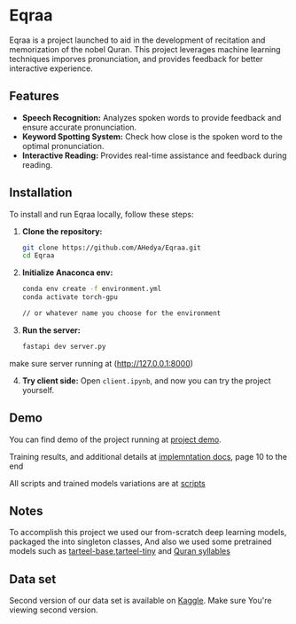 # Eqraa

Eqraa is a project launched to aid in the development of recitation and memorization of the nobel Quran. This project leverages machine learning techniques imporves pronunciation, and provides feedback for better interactive experience. 

## Features

- **Speech Recognition:** Analyzes spoken words to provide feedback and ensure accurate pronunciation.
- **Keyword Spotting System:** Check how close is the spoken word to the optimal pronunciation. 
- **Interactive Reading:** Provides real-time assistance and feedback during reading.


## Installation

To install and run Eqraa locally, follow these steps:

1. **Clone the repository:**
   ```bash
   git clone https://github.com/AHedya/Eqraa.git
   cd Eqraa
2. **Initialize Anaconca env:**
   ```sh
   conda env create -f environment.yml
   conda activate torch-gpu

   // or whatever name you choose for the environment
3. **Run the server:**
   ```bash
   fastapi dev server.py
  make sure server running at (http://127.0.0.1:8000)

4. **Try client side:**
   Open `client.ipynb`, and now you can try the project yourself.


## Demo 

  You can find demo of the project running at [project demo](https://drive.google.com/file/d/1abUFtnbbhiRrzCDPMjIxM4u5JRm_Tc5O/view?usp=sharing).
  
  Training results, and additional details at [implemntation docs](https://docs.google.com/document/d/12FbvVgNvbhm59A_mEbM1HwJ_G_V0PDv_tZrm-wCAPXk/edit?usp=sharing), page 10 to the end 
  
  All scripts and trained models variations are at [scripts](https://drive.google.com/file/d/1NK2WxmFg4H_4FoxT24VAOG8fDvHLjZ6a/view?usp=sharing)


## Notes
   To accomplish this project we used our from-scratch deep learning models, packaged the into singleton classes, And also we used some pretrained models such as [tarteel-base](https://huggingface.co/tarteel-ai/whisper-base-ar-quran),[tarteel-tiny](https://huggingface.co/tarteel-ai/whisper-tiny-ar-quran) and [Quran syllables](https://huggingface.co/IbrahimSalah/Wav2vecXXl_quran_syllables)

## Data set

  Second version of our data set is available on [Kaggle](https://www.kaggle.com/datasets/ahedya/labeled-quran-dataset). Make sure You're viewing second version.



   


   
